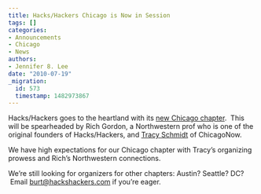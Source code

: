 ```yaml
---
title: Hacks/Hackers Chicago is Now in Session
tags: []
categories:
- Announcements
- Chicago
- News
authors:
- Jennifer 8. Lee
date: "2010-07-19"
_migration:
  id: 573
  timestamp: 1482973867
---
```


Hacks/Hackers goes to the heartland with its [new Chicago chapter][1].  This will be spearheaded by Rich Gordon, a Northwestern prof who is one of the original founders of Hacks/Hackers, and [Tracy Schmidt][2] of ChicagoNow.

We have high expectations for our Chicago chapter with Tracy&#8217;s organizing prowess and Rich&#8217;s Northwestern connections.

We&#8217;re still looking for organizers for other chapters: Austin? Seattle? DC?  Email burt@hackshackers.com if you&#8217;re eager.

 [1]: http://meetupchicago.hackshackers.com/
 [2]: http://twitter.com/tracysamantha